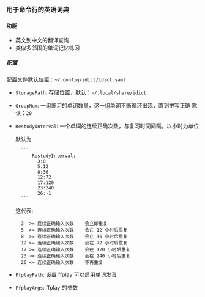 ### 用于命令行的英语词典

#### 功能
- 英文到中文的翻译查询
- 类似多邻国的单词记忆练习

##### 配置

配置文件默认位置：`~/.config/idict/idict.yaml`

- `StoragePath`: 存储位置，默认：`~/.local/share/idict`
- `GroupNum`: 一组练习的单词数量，这一组单词不断循环出现，直到拼写正确 默认：`20`
- `RestudyInterval`: 一个单词的连续正确次数，与复习时间间隔，以小时为单位

    默认为

        ```
            RestudyInterval:
              3:0
              5:12
              8:36
              12:72
              17:120
              23:240
              26:-1
        ```

    这代表:

        3  >= 连续正确输入次数    会立即重复
        5  >= 连续正确输入次数    会在 12 小时后重复
        8  >= 连续正确输入次数    会在 36 小时后重复
        12 >= 连续正确输入次数    会在 72 小时后重复
        17 >= 连续正确输入次数    会在 120 小时后重复
        23 >= 连续正确输入次数    会在 240 小时后重复
        26 <= 连续正确输入次数    不再重复

- `FfplayPath`: 设置 ffplay 可以启用单词发音
- `FfplayArgs`: ffplay 的参数
